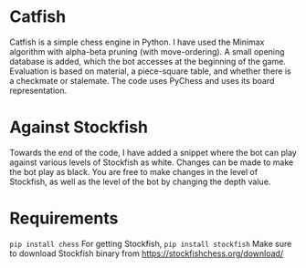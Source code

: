 # Catfish
Catfish is a simple chess engine in Python.
I have used the Minimax algorithm with alpha-beta pruning (with move-ordering). A small opening database is added, which the bot accesses at the beginning of the game.
Evaluation is based on material, a piece-square table, and whether there is a checkmate or stalemate. 
The code uses PyChess and uses its board representation. 

 # Against Stockfish
 Towards the end of the code, I have added a snippet where the bot can play against various levels of Stockfish as white. Changes can be made to make the bot play as black. You are free to make changes in the level of Stockfish, as well as the level of the bot by changing the depth value.

# Requirements
``` pip install chess ```
For getting Stockfish,
``` pip install stockfish ```
Make sure to download Stockfish binary from https://stockfishchess.org/download/
